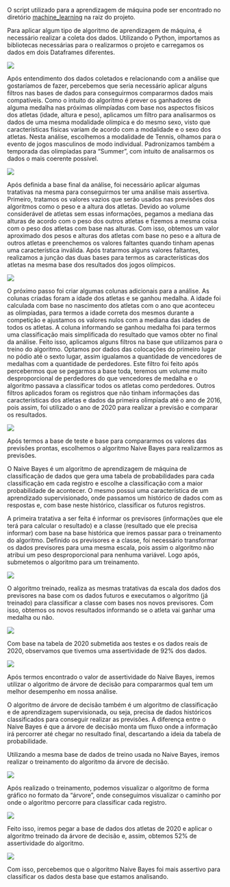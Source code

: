 O script utilizado para a aprendizagem de máquina pode ser encontrado no diretório [machine_learning](../machine_learning/) na raiz do projeto.

Para aplicar algum tipo de algoritmo de aprendizagem de máquina, é necessário realizar a coleta dos dados. Utilizando o Python, importamos as bibliotecas necessárias para o realizarmos o projeto e carregamos os dados em dois Dataframes diferentes.

<img src="images/ml1.png">


Após entendimento dos dados coletados e relacionando com a análise que gostaríamos de fazer, percebemos que seria necessário aplicar alguns filtros nas bases de dados para conseguirmos compararmos dados mais compatíveis. Como o intuito do algoritmo é prever os ganhadores de alguma medalha nas próximas olimpíadas com base nos aspectos físicos dos atletas (idade, altura e peso), aplicamos um filtro para analisarmos os dados de uma mesma modalidade olímpica e do mesmo sexo, visto que características físicas variam de acordo com a modalidade e o sexo dos atletas.
Nesta análise, escolhemos a modalidade de Tennis, olhamos para o evento de jogos masculinos de modo individual. Padronizamos também a temporada das olimpíadas para “Summer”, com intuito de analisarmos os dados o mais coerente possível.

<img src="images/ml2.png">


Após definida a base final da análise, foi necessário aplicar algumas tratativas na mesma para conseguirmos ter uma análise mais assertiva. Primeiro, tratamos os valores vazios que serão usados nas previsões dos algoritmos como o peso e a altura dos atletas. Devido ao volume considerável de atletas sem essas informações, pegamos a mediana das alturas de acordo com o peso dos outros atletas e fizemos a mesma coisa com o peso dos atletas com base nas alturas. Com isso, obtemos um valor aproximado dos pesos e alturas dos atletas com base no peso e a altura de outros atletas e preenchemos os valores faltantes quando tinham apenas uma característica inválida.
Após tratarmos alguns valores faltantes, realizamos a junção das duas bases para termos as características dos atletas na mesma base dos resultados dos jogos olímpicos.

<img src="images/ml3.png">


O próximo passo foi criar algumas colunas adicionais para a análise. As colunas criadas foram a idade dos atletas e se ganhou medalha. A idade foi calculada com base no nascimento dos atletas com o ano que aconteceu as olimpíadas, para termos a idade correta dos mesmos durante a competição e ajustamos os valores nulos com a mediana das idades de todos os atletas. A coluna informando se ganhou medalha foi para termos uma classificação mais simplificada do resultado que vamos obter no final da análise.
Feito isso, aplicamos alguns filtros na base que utilizamos para o treino do algoritmo. Optamos por dados das colocações do primeiro lugar no pódio até o sexto lugar, assim igualamos a quantidade de vencedores de medalhas com a quantidade de perdedores. Este filtro foi feito após percebermos que se pegarmos a base toda, teremos um volume muito desproporcional de perdedores do que vencedores de medalha e o algoritmo passava a classificar todos os atletas como perdedores. Outros filtros aplicados foram os registros que não tinham informações das características dos atletas e dados da primeira olimpíada até o ano de 2016, pois assim, foi utilizado o ano de 2020 para realizar a previsão e comparar os resultados.

<img src="images/ml4.png">


Após termos a base de teste e base para compararmos os valores das previsões prontas, escolhemos o algoritmo Naive Bayes para realizarmos as previsões.

O Naive Bayes é um algoritmo de aprendizagem de máquina de classificação de dados que gera uma tabela de probabilidades para cada classificação em cada registro e escolhe a classificação com a maior probabilidade de acontecer. O mesmo possui uma característica de um aprendizado supervisionado, onde passamos um histórico de dados com as respostas e, com base neste histórico, classificar os futuros registros.

A primeira tratativa a ser feita é informar os previsores (informações que ele terá para calcular o resultado) e a classe (resultado que ele precisa informar) com base na base histórica que iremos passar para o treinamento do algoritmo. Definido os previsores e a classe, foi necessário transformar os dados previsores para uma mesma escala, pois assim o algoritmo não atribui um peso desproporcional para nenhuma variável. Logo após, submetemos o algoritmo para um treinamento.

<img src="images/ml5.png">


O algoritmo treinado, realiza as mesmas tratativas da escala dos dados dos previsores na base com os dados futuros e executamos o algoritmo (já treinado) para classificar a classe com bases nos novos previsores. Com isso, obtemos os novos resultados informando se o atleta vai ganhar uma medalha ou não.

<img src="images/ml6.png">


Com base na tabela de 2020 submetida aos testes e os dados reais de 2020, observamos que tivemos uma assertividade de 92% dos dados.

<img src="images/ml7.png">


Após termos encontrado o valor de assertividade do Naive Bayes, iremos utilizar o algoritmo de árvore de decisão para compararmos qual tem um melhor desempenho em nossa análise.

O algoritmo de árvore de decisão também é um algoritmo de classificação e de aprendizagem supervisionada, ou seja, precisa de dados históricos classificados para conseguir realizar as previsões. A diferença entre o Naive Bayes é que a árvore de decisão monta um fluxo onde a informação irá percorrer até chegar no resultado final, descartando a ideia da tabela de probabilidade.

Utilizando a mesma base de dados de treino usada no Naive Bayes, iremos realizar o treinamento do algoritmo da árvore de decisão.

<img src="images/ml8.png">


Após realizado o treinamento, podemos visualizar o algoritmo de forma gráfico no formato da “árvore”, onde conseguimos visualizar o caminho por onde o algoritmo percorre para classificar cada registro.

<img src="images/ml9.png">


Feito isso, iremos pegar a base de dados dos atletas de 2020 e aplicar o algoritmo treinado da árvore de decisão e, assim, obtemos 52% de assertividade do algoritmo.

<img src="images/ml10.png">


Com isso, percebemos que o algoritmo Naive Bayes foi mais assertivo para classificar os dados desta base que estamos analisando.
